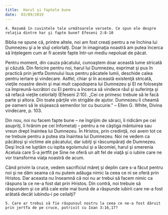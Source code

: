```yaml
---
title:  Harul şi faptele bune
date:  03/09/2019
---
```


`4. Rezumă în cuvintele tale următoarele versete. Ce spun ele despre relaţia dintre har şi fapte bune? Efeseni 2:8-10`

Biblia ne spune că, printre altele, noi am fost creaţi pentru a ne închina lui Dumnezeu şi a le sluji celorlalţi. Doar în imaginaţia noastră am putea încerca să înţelegem cum ar fi aceste fapte într-un mediu nepoluat de păcat.

Pentru moment, din cauza păcatului, cunoaştem doar această lume stricată şi căzută. Din fericire pentru noi, harul lui Dumnezeu, exprimat şi pus în practică prin jertfa Domnului Isus pentru păcatele lumii, deschide calea pentru iertare şi vindecare. Astfel, chiar şi în această existenţă stricată, vieţile noastre devin şi mai mult capodopera lui Dumnezeu şi El ne foloseşte ca împreună-lucrători cu El pentru a încerca să vindece răul şi suferinţa şi să refacă vieţile celorlalţi (Efeseni 2:10). „Cei ce primesc trebuie să le facă parte şi altora. Din toate părţile vin strigăte de ajutor. Dumnezeu îi cheamă pe oameni să le slujească semenilor lor cu bucurie.” – Ellen G. White, Divina vindecare, p. 103.

Din nou, noi nu facem fapte bune – ne îngrijim de săraci, îi ridicăm pe cei asupriţi, îi hrănim pe cei înfometaţi – pentru a ne câştiga mântuirea sau vreun drept înaintea lui Dumnezeu. În Hristos, prin credinţă, noi avem tot ce ne trebuie pentru a putea sta înaintea lui Dumnezeu. Noi ne vedem ca păcătoşi şi victime ale păcatului, dar iubiţi şi răscumpăraţi de Dumnezeu. Deşi încă ne luptăm cu ispita egoismului şi a lăcomiei, harul şi smerenia Aceluia care S-a jertfit pe Sine ne oferă un alt fel de viaţă şi o iubire care ne vor transforma viaţa noastră de acum.

Când privim la cruce, vedem sacrificiul măreţ şi deplin care s-a făcut pentru noi şi ne dăm seama că nu putem adăuga nimic la ceea ce ni se oferă prin Hristos. Dar aceasta nu înseamnă că noi nu ar trebui să facem nimic ca răspuns la ce ne-a fost dat prin Hristos. Din contră, noi trebuie să răspundem şi ce altă cale este mai bună de a răspunde iubirii care ne-a fost arătată decât iubindu-i pe ceilalţi?

`5. Care ar trebui să fie răspunsul nostru la ceea ce ne-a fost dăruit prin jertfa de pe cruce, potrivit cu Ioan 3:16,17?`